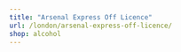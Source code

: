 ```yaml
---
title: "Arsenal Express Off Licence"
url: /london/arsenal-express-off-licence/
shop: alcohol
---
```

